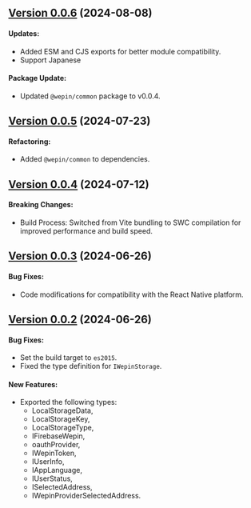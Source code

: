 ## [Version 0.0.6](https://www.npmjs.com/package/@wepin/storage-js/v/0.0.6) (2024-08-08)

#### Updates:
  - Added ESM and CJS exports for better module compatibility.
  - Support Japanese

#### Package Update:
 - Updated `@wepin/common` package to v0.0.4.

## [Version 0.0.5](https://www.npmjs.com/package/@wepin/storage-js/v/0.0.5) (2024-07-23)

#### Refactoring:
  - Added `@wepin/common` to dependencies.

## [Version 0.0.4](https://www.npmjs.com/package/@wepin/storage-js/v/0.0.4) (2024-07-12)

#### Breaking Changes:
 - Build Process: Switched from Vite bundling to SWC compilation for improved performance and build speed.

## [Version 0.0.3](https://www.npmjs.com/package/@wepin/storage-js/v/0.0.2) (2024-06-26)

#### Bug Fixes:

- Code modifications for compatibility with the React Native platform.

## [Version 0.0.2](https://www.npmjs.com/package/@wepin/storage-js/v/0.0.2) (2024-06-26)

#### Bug Fixes:

- Set the build target to `es2015`.
- Fixed the type definition for `IWepinStorage`.

#### New Features:
- Exported the following types:
  - LocalStorageData,
  - LocalStorageKey,
  - LocalStorageType,
  - IFirebaseWepin,
  - oauthProvider,
  - IWepinToken,
  - IUserInfo,
  - IAppLanguage,
  - IUserStatus,
  - ISelectedAddress,
  - IWepinProviderSelectedAddress.